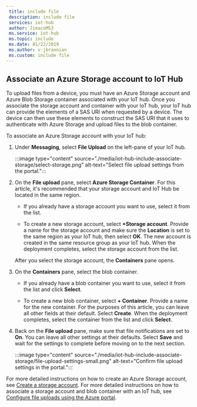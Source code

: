 ```yaml
---
 title: include file
 description: include file
 services: iot-hub
 author: JimacoMS3
 ms.service: iot-hub
 ms.topic: include
 ms.date: 01/22/2019
 ms.author: v-jbrannian
 ms.custom: include file
---
```


## Associate an Azure Storage account to IoT Hub

To upload files from a device, you must have an Azure Storage account and Azure Blob Storage container associated with your IoT hub. Once you associate the storage account and container with your IoT hub, your IoT hub can provide the elements of a SAS URI when requested by a device. The device can then use these elements to construct the SAS URI that it uses to authenticate with Azure Storage and upload files to the blob container.

To associate an Azure Storage account with your IoT hub:

1. Under **Messaging**, select **File Upload** on the left-pane of your IoT hub.

    :::image type="content" source="./media/iot-hub-include-associate-storage/select-storage.png" alt-text="Select file upload settings from the portal.":::

1. On the **File upload** pane, select **Azure Storage Container**. For this article, it's recommended that your storage account and IoT Hub be located in the same region. 
    * If you already have a storage account you want to use, select it from the list. 

    * To create a new storage account, select **+Storage account**. Provide a name for the storage account and make sure the **Location** is set to the same region as your IoT hub, then select **OK**. The new account is created in the same resource group as your IoT hub. When the deployment completes, select the storage account from the list. 

    After you select the storage account, the **Containers** pane opens. 

1. On the **Containers** pane, select the blob container.
    * If you already have a blob container you want to use, select it from the list and click **Select**. 
    
    * To create a new blob container, select **+ Container**. Provide a name for the new container. For the purposes of this article, you can leave all other fields at their default. Select **Create**. When the deployment completes, select the container from the list and click **Select**.

1. Back on the **File upload** pane, make sure that file notifications are set to **On**. You can leave all other settings at their defaults. Select **Save** and wait for the settings to complete before moving on to the next section. 

    :::image type="content" source="./media/iot-hub-include-associate-storage/file-upload-settings-small.png" alt-text="Confirm file upload settings in the portal.":::

For more detailed instructions on how to create an Azure Storage account, see [Create a storage account](../articles/storage/common/storage-account-create.md). For more detailed instructions on how to associate a storage account and blob container with an IoT hub, see [Configure file uploads using the Azure portal](../articles/iot-hub/iot-hub-configure-file-upload.md).
